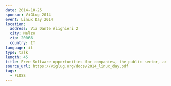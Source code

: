 ```yaml
---
date: 2014-10-25
sponsor: ViGLug 2014
event: Linux Day 2014
location:
  address: Via Dante Alighieri 2
  city: Melzo
  zip: 20066
  country: IT
language: it
type: talk
length: 45
title: Free Software opportunities for companies, the public sector, and schools
source_url: https://viglug.org/docs/2014_linux_day.pdf
tags:
  - FLOSS
---
```

